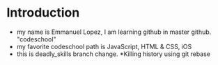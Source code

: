 Introduction
==========
* my name is Emmanuel Lopez, I am learning github in master github. "codeschool"
* my favorite codeschool path is JavaScript, HTML & CSS, iOS
* this is deadly_skills branch change.
*Killing history using git rebase